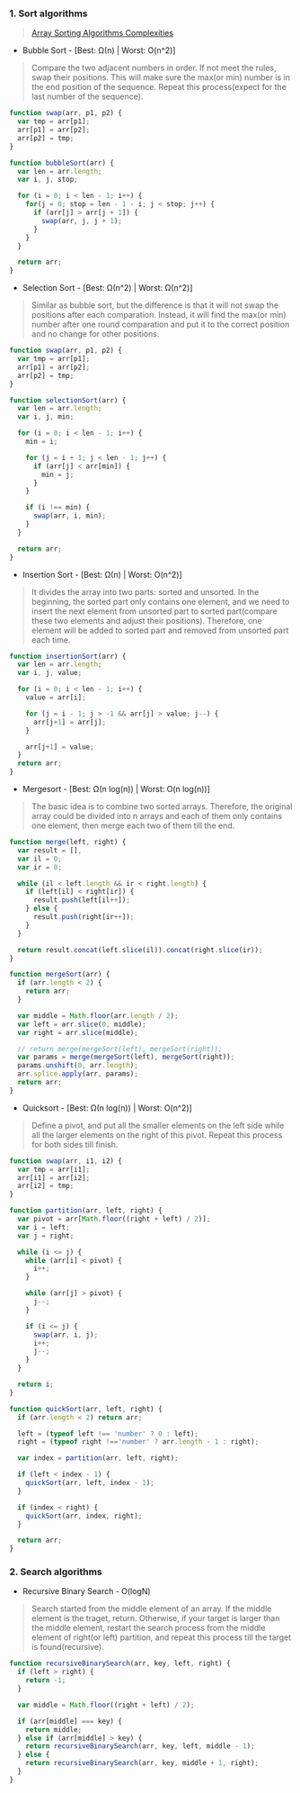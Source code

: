 ### 1. Sort algorithms

> [Array Sorting Algorithms Complexities](http://bigocheatsheet.com/)

- Bubble Sort - [Best: Ω(n) | Worst: O(n^2)]

> Compare the two adjacent numbers in order. If not meet the rules, swap their positions. This will make sure the max(or min) number is in the end position of the sequence. Repeat this process(expect for the last number of the sequence).

```javascript
function swap(arr, p1, p2) {
  var tmp = arr[p1];
  arr[p1] = arr[p2];
  arr[p2] = tmp;
}

function bubbleSort(arr) {
  var len = arr.length;
  var i, j, stop;

  for (i = 0; i < len - 1; i++) {
    for(j = 0; stop = len - 1 - i; j < stop; j++) {
      if (arr[j] > arr[j + 1]) {
        swap(arr, j, j + 1);
      }
    }
  }

  return arr;
}
```

- Selection Sort - [Best: Ω(n^2) | Worst: Ω(n^2)]

> Similar as bubble sort, but the difference is that it will not swap the positions after each comparation. Instead, it will find the max(or min) number after one round comparation and put it to the correct position and no change for other positions.

```javascript
function swap(arr, p1, p2) {
  var tmp = arr[p1];
  arr[p1] = arr[p2];
  arr[p2] = tmp;
}

function selectionSort(arr) {
  var len = arr.length;
  var i, j, min;

  for (i = 0; i < len - 1; i++) {
    min = i;

    for (j = i + 1; j < len - 1; j++) {
      if (arr[j] < arr[min]) {
        min = j;
      }
    }

    if (i !== min) {
      swap(arr, i, min);
    }
  }

  return arr;
}
```

- Insertion Sort - [Best: Ω(n) | Worst: O(n^2)]

> It divides the array into two parts: sorted and unsorted. In the beginning, the sorted part only contains one element, and we need to insert the next element from unsorted part to sorted part(compare these two elements and adjust their positions). Therefore, one element will be added to sorted part and removed from unsorted part each time.

```javascript
function insertionSort(arr) {
  var len = arr.length;
  var i, j, value;

  for (i = 0; i < len - 1; i++) {
    value = arr[i];

    for (j = i - 1; j > -1 && arr[j] > value; j--) {
      arr[j+1] = arr[j];
    }

    arr[j+1] = value;
  }
  return arr;
}
```

- Mergesort - [Best: Ω(n log(n)) | Worst: O(n log(n))]

> The basic idea is to combine two sorted arrays. Therefore, the original array could be divided into n arrays and each of them only contains one element, then merge each two of them till the end.

```javascript
function merge(left, right) {
  var result = [],
  var il = 0;
  var ir = 0;

  while (il < left.length && ir < right.length) {
    if (left[il] < right[ir]) {
      result.push(left[il++]);
    } else {
      result.push(right[ir++]);
    }
  }

  return result.concat(left.slice(il)).concat(right.slice(ir));
}

function mergeSort(arr) {
  if (arr.length < 2) {
    return arr;
  }

  var middle = Math.floor(arr.length / 2);
  var left = arr.slice(0, middle);
  var right = arr.slice(middle);

  // return merge(mergeSort(left), mergeSort(right));
  var params = merge(mergeSort(left), mergeSort(right));
  params.unshift(0, arr.length);
  arr.splice.apply(arr, params);
  return arr;
}
```

- Quicksort - [Best: Ω(n log(n)) | Worst: O(n^2)]

> Define a pivot, and put all the smaller elements on the left side while all the larger elements on the right of this pivot. Repeat this process for both sides till finish.

```javascript
function swap(arr, i1, i2) {
  var tmp = arr[i1];
  arr[i1] = arr[i2];
  arr[i2] = tmp;
}

function partition(arr, left, right) {
  var pivot = arr[Math.floor((right + left) / 2)];
  var i = left;
  var j = right;

  while (i <= j) {
    while (arr[i] < pivot) {
      i++;
    }

    while (arr[j] > pivot) {
      j--;
    }

    if (i <= j) {
      swap(arr, i, j);
      i++;
      j--;
    }
  }

  return i;
}

function quickSort(arr, left, right) {
  if (arr.length < 2) return arr;

  left = (typeof left !== 'number' ? 0 : left);
  right = (typeof right !=='number' ? arr.length - 1 : right);

  var index = partition(arr, left, right);

  if (left < index - 1) {
    quickSort(arr, left, index - 1);
  }

  if (index < right) {
    quickSort(arr, index, right);
  }

  return arr;
}
```

### 2. Search algorithms

- Recursive Binary Search - O(logN)

> Search started from the middle element of an array. If the middle element is the traget, return. Otherwise, if your target is larger than the middle element, restart the search process from the middle element of right(or left) partition, and repeat this process till the target is found(recursive).

```javascript
function recursiveBinarySearch(arr, key, left, right) {
  if (left > right) {
    return -1;
  }

  var middle = Math.floor((right + left) / 2);

  if (arr[middle] === key) {
    return middle;
  } else if (arr[middle] > key) {
    return recursiveBinarySearch(arr, key, left, middle - 1);
  } else {
    return recursiveBinarySearch(arr, key, middle + 1, right);
  }
}
```
